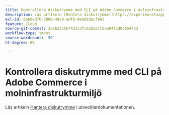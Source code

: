 ```yaml
---
title: Kontrollera diskutrymme med CLI på Adobe Commerce i molninfrastrukturmiljö
description: Läs artikeln [Hantera diskutrymme](https://experienceleague.adobe.com/en/docs/commerce-cloud-service/user-guide/develop/storage/manage-disk-space) i utvecklardokumentationen.
exl-id: 0a69ed76-3860-49c0-adfb-9ea01dacf965
feature: Cloud
source-git-commit: 2aeb2355b74d1cdfc62b5e7c5aa04fcd0a654733
workflow-type: tm+mt
source-wordcount: '50'
ht-degree: 0%

---
```


# Kontrollera diskutrymme med CLI på Adobe Commerce i molninfrastrukturmiljö

Läs artikeln [Hantera diskutrymme](https://experienceleague.adobe.com/en/docs/commerce-cloud-service/user-guide/develop/storage/manage-disk-space) i utvecklardokumentationen.
